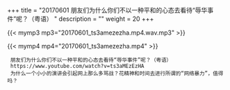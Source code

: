 +++
title = "20170601  朋友们为什么你们不以一种平和的心态去看待“辱华事件”呢？（粤语） "
description = ""
weight = 20
+++

{{< mymp3 mp3="20170601_ts3amezezha.mp4.wav.mp3" >}}

{{< mymp4 mp4="20170601_ts3amezezha.mp4" >}}

     朋友们为什么你们不以一种平和的心态去看待“辱华事件”呢？（粤语） 
     https://www.youtube.com/watch?v=ts3aMEzEzHA 
     为什么一个小小的演讲会引起网上那么多骂战？花精神和时间去进行所谓的“网络暴力”，值得吗？ 
